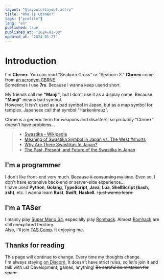 ```yaml
---
layout: "@layouts/Layout.astro"
title: "Who is Cbrnex?"
tags: ["profile"]
lang: "en"
published: true
published_at: "2024-01-08"
updated_at: "2024-01-27"
---
```


[cbrne]: https://simple.wikipedia.org/wiki/CBRNE

# Introduction  

  I'm **Cbrnex**. You can read "Seaburn Cross" or "Seaburn X."
  **Cbrnex** come from [an acronym CBRNE][cbrne].  
  Sometimes I use **7rs**. Because I wanna keep userid short.  

  My friends call me **"Manji"**, but I don't use it as a display name.
  Because **"Manji"** means bad symbol.  
  However, It isn't used as a bad symbol in Japan, but as a map symbol for temples.
  Japanese call that symbol "Harkenkreuz".  

  Cbrne is a generic term for weapons and disasters, so probably "Cbrnex" doesn't have problems...  

  > - [Swastika - Wikipedia](https://simple.wikipedia.org/wiki/Swastika)  
  > - [Meaning of Swastika Symbol In Japan vs. The West #shorts](https://youtu.be/Di4pA8-gBY0)  
  > - [Why Are There Swastikas In Japan?](https://www.tofugu.com/japan/japanese-swastika/)  
  > - [The Past, Present, and Future of the Swastika in Japan](https://www.asianstudies.org/publications/eaa/archives/the-past-present-and-future-of-the-swastika-in-japan/)  

## I'm a programmer  

  I don't like front-end very much. ~~Because it consuming my time.~~
  Even so, I don't have extensive back-end or server-side experience...  
  I have used **Python**, **Golang**, **TypeScript**, **Java**, **Lua**, **ShellScript (bash, zsh)**, etc.
  I wanna learn **Rust**, **Swift**, **Haskell**. ~~I just wanna learn.~~  

[sm64]: https://ja.wikipedia.org/wiki/
[romhacking]: https://romhacking.com/
[tascomp]: https://discord.gg/yTnEgvY

## I'm a TASer  

  I mainly play [Super Mario 64][sm64], especially play [Romhack][romhacking].
  Almost [Romhack][romhacking] are still unexplored territory.  
  Also, I'll join [TAS Comp][tascomp]. It enjoying me.  

## Thanks for reading  

  This page will continue to change. Every time my thoughts change.  
  I'm  always staying [on Discord.](https://7rs.dev/d)
  It doesn't have strict rules, so let's join it and talk with us!
  Development, games, anything! ~~Be careful be mistaken for spam.~~  
